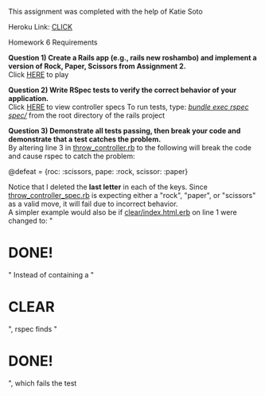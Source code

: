 This assignment was completed with the help of Katie Soto

Heroku Link: <a href="togashirps.heroku.com">CLICK</a>

Homework 6 Requirements

<b>Question 1) Create a Rails app (e.g., rails new roshambo) and implement a version of Rock, Paper, Scissors from Assignment 2.</b><br>
  Click <a href="https://togashirps.heroku.com">HERE</a> to play

<b>Question 2) Write RSpec tests to verify the correct behavior of your application.</b><br> 
  Click <a href="https://github.com/Hagaren64/rockpaperscissors/tree/master/spec/controllers">HERE</a> to view controller specs
  To run tests, type: <i><u>bundle exec rspec spec/</u></i> from the root directory of the rails project

<b>Question 3) Demonstrate all tests passing, then break your code and demonstrate that a test catches the problem.</b><br>
  By altering line 3 in <a href="https://github.com/Hagaren64/rockpaperscissors/blob/master/app/controllers/throw_controller.rb">throw_controller.rb</a> to the following will break the code and cause rspec to catch the problem:

  @defeat = {roc: :scissors, pape: :rock, scissor: :paper}

  Notice that I deleted the <b>last letter</b> in each of the keys.  Since <a href="https://github.com/Hagaren64/rockpaperscissors/blob/master/spec/controllers/throw_controller_spec.rb">throw_controller_spec.rb</a> is expecting either a "rock", "paper", or "scissors" as a valid move, it will fail due to incorrect behavior.<br>
  A simpler example would also be if <a href="https://github.com/Hagaren64/rockpaperscissors/blob/master/app/views/clear/index.html.erb">clear/index.html.erb</a> on line 1 were changed to:
   "<h1>DONE!</h1>"
  Instead of containing a "<h1>CLEAR</h1>", rspec finds "<h1>DONE!</h1>", which fails the test
